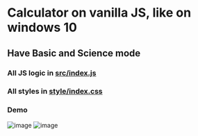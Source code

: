 # Calculator on vanilla JS, like on windows 10 #

## Have Basic and Science mode ##

### All JS logic in [src/index.js](https://github.com/KirushaGIT/calculator/blob/main/src/index.js#L1) ###

### All styles in [style/index.css](https://github.com/KirushaGIT/calculator/blob/main/style/index.css#L1) ###

### Demo ###
![image](https://user-images.githubusercontent.com/57805489/160237582-386adcbc-6def-46d4-b8fb-5ada67126a06.png)
![image](https://user-images.githubusercontent.com/57805489/160237702-f1ca3934-6b74-49c7-a9c6-b44946047145.png)
